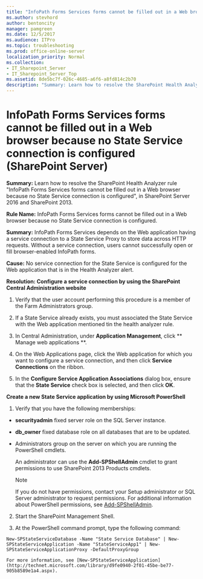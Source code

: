 ```yaml
---
title: "InfoPath Forms Services forms cannot be filled out in a Web browser because no State Service connection is configured (SharePoint Server)"
ms.author: stevhord
author: bentoncity
manager: pamgreen
ms.date: 12/5/2017
ms.audience: ITPro
ms.topic: troubleshooting
ms.prod: office-online-server
localization_priority: Normal
ms.collection:
- IT_Sharepoint_Server
- IT_Sharepoint_Server_Top
ms.assetid: 8de5bc7f-026c-4685-a6f6-a8fd814c2b70
description: "Summary: Learn how to resolve the SharePoint Health Analyzer ruleInfoPath Forms Services forms cannot be filled out in a Web browser because no State Service connection is configured, in SharePoint Server 2016 and SharePoint 2013."
---
```


# InfoPath Forms Services forms cannot be filled out in a Web browser because no State Service connection is configured (SharePoint Server)

 **Summary:** Learn how to resolve the SharePoint Health Analyzer rule "InfoPath Forms Services forms cannot be filled out in a Web browser because no State Service connection is configured", in SharePoint Server 2016 and SharePoint 2013. 
  
 **Rule Name:** InfoPath Forms Services forms cannot be filled out in a Web browser because no State Service connection is configured. 
  
 **Summary:** InfoPath Forms Services depends on the Web application having a service connection to a State Service Proxy to store data across HTTP requests. Without a service connection, users cannot successfully open or fill browser-enabled InfoPath forms. 
  
 **Cause:** No service connection for the State Service is configured for the Web application that is in the Health Analyzer alert. 
  
 **Resolution: Configure a service connection by using the SharePoint Central Administration website**
  
1. Verify that the user account performing this procedure is a member of the Farm Administrators group.
    
2. If a State Service already exists, you must associated the State Service with the Web application mentioned tin the health analyzer rule.
    
3. In Central Administration, under **Application Management**, click ** Manage web applications **.
    
4. On the Web Applications page, click the Web application for which you want to configure a service connection, and then click **Service Connections** on the ribbon. 
    
5. In the **Configure Service Application Associations** dialog box, ensure that the **State Service** check box is selected, and then click **OK**.
    
 **Create a new State Service application by using Microsoft PowerShell**
  
1. Verify that you have the following memberships:
    
  - **securityadmin** fixed server role on the SQL Server instance. 
    
  - **db_owner** fixed database role on all databases that are to be updated. 
    
  - Administrators group on the server on which you are running the PowerShell cmdlets.
    
    An administrator can use the **Add-SPShellAdmin** cmdlet to grant permissions to use SharePoint 2013 Products cmdlets. 
    
    > [!NOTE]
    > If you do not have permissions, contact your Setup administrator or SQL Server administrator to request permissions. For additional information about PowerShell permissions, see [Add-SPShellAdmin](http://technet.microsoft.com/library/2ddfad84-7ca8-409e-878b-d09cb35ed4aa.aspx). 
  
2. Start the SharePoint Management Shell.
    
3. At the PowerShell command prompt, type the following command:
    
  ```
  New-SPStateServiceDatabase -Name "State Service Database" | New-SPStateServiceApplication -Name "StateServiceApp1" | New-SPStateServiceApplicationProxy -DefaultProxyGroup
  ```

    For more information, see [New-SPStateServiceApplication](http://technet.microsoft.com/library/d9fe0940-2f01-45be-be77-905b8589e1a4.aspx).
    

